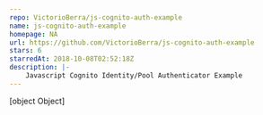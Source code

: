 ```yaml
---
repo: VictorioBerra/js-cognito-auth-example
name: js-cognito-auth-example
homepage: NA
url: https://github.com/VictorioBerra/js-cognito-auth-example
stars: 6
starredAt: 2018-10-08T02:52:18Z
description: |-
    Javascript Cognito Identity/Pool Authenticator Example
---
```


[object Object]
